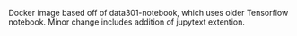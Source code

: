 Docker image based off of data301-notebook, which uses older Tensorflow notebook. Minor change includes addition of jupytext extention. 
